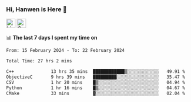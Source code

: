 ### Hi, Hanwen is Here 👋
<p>
	<a href="https://www.linkedin.com/in/liu-hanwen/"><img src="https://img.shields.io/badge/@hanwen-0A66C2?style=flat&logo=LinkedIn&logoColor=white" alt="Linkedin"  height="25px"/></a> 
	<a href="https://scholar.google.com/citations?user=HDF0su0AAAAJ"><img src="https://img.shields.io/badge/scholar-4385FE.svg?&style=plastic&logo=google-scholar&logoColor=white" alt="Google Scholar" height="25px"> </a>
</p>

📊 **The last 7 days I spent my time on** 
<!--START_SECTION:waka-->

```txt
From: 15 February 2024 - To: 22 February 2024

Total Time: 27 hrs 2 mins

C++              13 hrs 35 mins  ████████████▒░░░░░░░░░░░░   49.91 %
ObjectiveC       9 hrs 39 mins   █████████░░░░░░░░░░░░░░░░   35.47 %
CSV              1 hr 20 mins    █▒░░░░░░░░░░░░░░░░░░░░░░░   04.94 %
Python           1 hr 16 mins    █▒░░░░░░░░░░░░░░░░░░░░░░░   04.67 %
CMake            33 mins         ▓░░░░░░░░░░░░░░░░░░░░░░░░   02.04 %
```

<!--END_SECTION:waka-->


<!--
**david990917/david990917** is a ✨ _special_ ✨ repository because its `README.md` (this file) appears on your GitHub profile.

Here are some ideas to get you started:

- 🔭 I’m currently working on ...
- 🌱 I’m currently learning ...
- 👯 I’m looking to collaborate on ...
- 🤔 I’m looking for help with ...
- 💬 Ask me about ...
- 📫 How to reach me: ...
- 😄 Pronouns: ...
- ⚡ Fun fact: ...
-->
